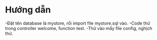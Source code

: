 # Hướng dẫn
-Đặt tên database là mystore, rồi import file mystore.sql vào.
-Code thử trong controller welcome, function test.
-Thử vào mấy file config, nghịch thử.